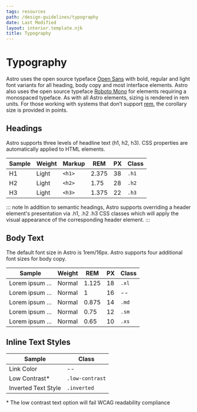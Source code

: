 ```yaml
---
tags: resources
path: /design-guidelines/typography
date: Last Modified
layout: interior.template.njk
title: Typography
---
```


# Typography

Astro uses the open source typeface [Open Sans](https://fonts.google.com/specimen/Open+Sans) with bold, regular and light font variants for all heading, body copy and most interface elements. Astro also uses the open source typeface [Roboto Mono](https://fonts.google.com/specimen/Roboto+Mono) for elements requiring a monospaced typeface. As with all Astro elements, sizing is rendered in rem units. For those working with systems that don’t support [rem](https://developer.mozilla.org/en-US/docs/Learn/CSS/Introduction_to_CSS/Values_and_units#Length_and_size), the corollary size is provided in points.

## Headings

Astro supports three levels of headline text (h1, h2, h3). CSS properties are automatically applied to HTML elements.

| Sample | Weight | Markup | REM   | PX  | Class |
| ------ | ------ | ------ | ----- | --- | ----- |
| H1     | Light  | `<h1>` | 2.375 | 38  | `.h1` |
| H2     | Light  | `<h2>` | 1.75  | 28  | `.h2` |
| H3     | Light  | `<h3>` | 1.375 | 22  | `.h3` |

::: note
In addition to semantic headings, Astro supports overriding a header element's presentation via .h1, .h2 .h3 CSS classes which will apply the visual appearance of the corresponding header element.
:::

## Body Text

The default font size in Astro is 1rem/16px. Astro supports four additional font sizes for body copy.

| Sample        | Weight | REM   | PX  | Class |
| ------------- | ------ | ----- | --- | ----- |
| Lorem ipsum … | Normal | 1.125 | 18  | `.xl` |
| Lorem ipsum … | Normal | 1     | 16  | --    |
| Lorem ipsum … | Normal | 0.875 | 14  | `.md` |
| Lorem ipsum … | Normal | 0.75  | 12  | `.sm` |
| Lorem ipsum … | Normal | 0.65  | 10  | `.xs` |

## Inline Text Styles

| Sample              | Class            |
| ------------------- | ---------------- |
| Link Color          | --               |
| Low Contrast\*      | `.low-contrast` |
| Inverted Text Style | `.inverted`      |

\* The low contrast text option will fail WCAG readability compliance
